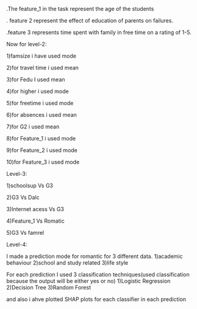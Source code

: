 .The feature_1 in the task represent the age of the students

. feature 2 represent the effect of education of parents on failures.

.feature 3 represents time spent with family in free time on a rating of 1-5.           

Now for level-2:

1)famsize i have used mode

2)for travel time  i used mean

3)for Fedu I used mean 

4)for higher i used mode

5)for freetime i used mode

6)for absences i used mean 

7)for G2 i used mean

8)for Feature_1 i used mode 

9)for Feature_2 i used mode

10)for Feature_3 i used mode 

Level-3:

1)schoolsup Vs G3

2)G3 Vs Dalc

3)Internet acess Vs G3

4)Feature_1 Vs Romatic

5)G3 Vs famrel

Level-4:

I made a prediction mode for romantic for 3 different  data.
                                                                            1)academic behaviour
                                                                            2)school and study related
                                                                            3)life style


For each prediction I used 3 classification techniques(used classification because the output will be either yes or no)
                                   1)Logistic Regression
                                   2)Decision Tree 
                                   3)Random Forest


and also i ahve plotted SHAP plots for each classifier in each prediction
